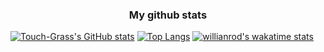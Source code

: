 ### <p style="text-align: center;"> My github stats </p>
[![Touch-Grass's GitHub stats](https://github-readme-stats.vercel.app/api?username=Touch-Grass&theme=omni)](https://github.com/Touch-Grass/github-readme-stats)
[![Top Langs](https://github-readme-stats.vercel.app/api/top-langs/?username=Touch-Grass&theme=omni&layout=compact)](https://github.com/anuraghazra/github-readme-stats)
[![willianrod's wakatime stats](https://github-readme-stats.vercel.app/api/wakatime?username=Touch_Grass&theme=omni)](https://github.com/anuraghazra/github-readme-stats)
